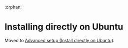 :orphan:
# Installing directly on Ubuntu

Moved to [Advanced setup (Install directly on Ubuntu)](dev-setup-non-vagrant.html#installing-directly-on-ubuntu).
